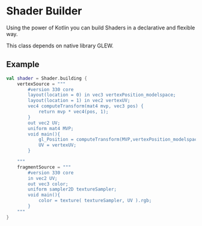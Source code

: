 # Shader Builder

Using the power of Kotlin you can build Shaders in a declarative and flexible way.

This class depends on native library GLEW.

## Example

```kt
val shader = Shader.building {
    vertexSource = """
        #version 330 core
        layout(location = 0) in vec3 vertexPosition_modelspace;
        layout(location = 1) in vec2 vertexUV;
        vec4 computeTransform(mat4 mvp, vec3 pos) {
            return mvp * vec4(pos, 1);
        }
        out vec2 UV;
        uniform mat4 MVP;
        void main(){
            gl_Position = computeTransform(MVP,vertexPosition_modelspace);
            UV = vertexUV;
        }

    """
    fragmentSource = """
        #version 330 core
        in vec2 UV;
        out vec3 color;
        uniform sampler2D textureSampler;
        void main(){
            color = texture( textureSampler, UV ).rgb;
        }
    """
}
```
